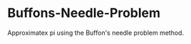 Buffons-Needle-Problem
======================

Approximatex pi using the Buffon's needle problem method.
